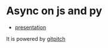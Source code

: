# Async on js and py

- [presentation](https://gitpitch.com/v6x/async-on-js-py/master)

It is powered by [gitpitch](https://gitpitch.com/)
